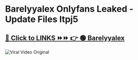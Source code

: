 
 # Barelyyalex Onlyfans Leaked - Update Files ltpj5

## <h2><a href="https://clipsfans.com/Barelyyalex&ref=git">🔗 Click to LINKS ⏩⏩ 👉 🟢 Barelyyalex </a></h2>

<a href="https://clipsfans.com/Barelyyalex&ref=git" rel="nofollow" data-target="animated-image.originalLink"><img src="https://i.ibb.co.com/xMMVF88/686577567.gif" alt="Viral Video Original" style="max-width: 100%; display: inline-block;" data-target="animated-image.originalImage"></a>

